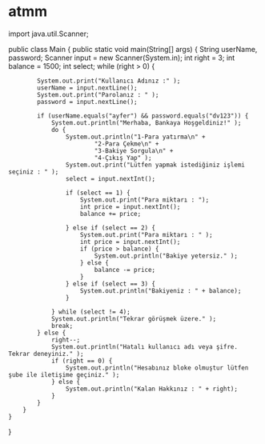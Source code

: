 # atmm
import java.util.Scanner;

public class Main {
    public static void main(String[] args) {
        String userName, password;
        Scanner input = new Scanner(System.in);
        int right = 3;
        int balance = 1500;
        int select;
        while (right > 0) {
        
            System.out.print("Kullanıcı Adınız :" );
            userName = input.nextLine();
            System.out.print("Parolanız : " );
            password = input.nextLine();

            if (userName.equals("ayfer") && password.equals("dv123")) {
                System.out.println("Merhaba, Bankaya Hoşgeldiniz!" );
                do {
                    System.out.println("1-Para yatırma\n" +
                            "2-Para Çekme\n" +
                            "3-Bakiye Sorgula\n" +
                            "4-Çıkış Yap" );
                    System.out.print("Lütfen yapmak istediğiniz işlemi seçiniz : " );
                    select = input.nextInt();
                    
                    if (select == 1) {
                        System.out.print("Para miktarı : ");
                        int price = input.nextInt();
                        balance += price;
                        
                    } else if (select == 2) {
                        System.out.print("Para miktarı : " );
                        int price = input.nextInt();
                        if (price > balance) {
                            System.out.println("Bakiye yetersiz." );
                        } else {
                            balance -= price;
                        }
                    } else if (select == 3) {
                        System.out.println("Bakiyeniz : " + balance);
                    }
                    
                } while (select != 4);
                System.out.println("Tekrar görüşmek üzere." );
                break;
            } else {
                right--;
                System.out.println("Hatalı kullanıcı adı veya şifre. Tekrar deneyiniz." );
                if (right == 0) {
                    System.out.println("Hesabınız bloke olmuştur lütfen şube ile iletişime geçiniz." );
                } else {
                    System.out.println("Kalan Hakkınız : " + right);
                }
            }
        }
    }
}
